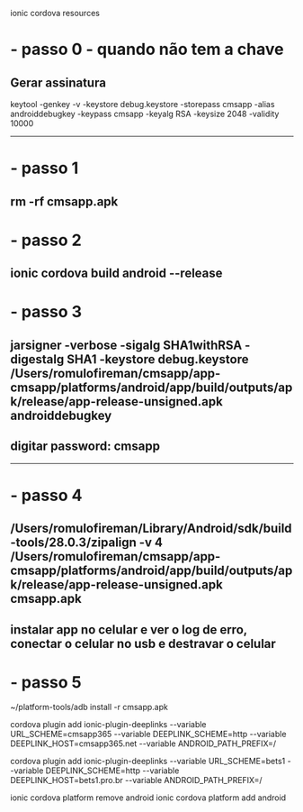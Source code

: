 ionic cordova resources


# - passo 0 - quando não tem a chave
Gerar assinatura
-----------------------------------------------------------------------------------------
keytool -genkey -v -keystore debug.keystore -storepass cmsapp -alias androiddebugkey -keypass cmsapp -keyalg RSA -keysize 2048 -validity 10000

-----------------------------------------------------------------------------------------
# - passo 1
rm -rf cmsapp.apk
-----------------------------------------------------------------------------------------
# - passo 2
 ionic cordova build android --release
-----------------------------------------------------------------------------------------
# - passo 3
jarsigner -verbose -sigalg SHA1withRSA -digestalg SHA1 -keystore debug.keystore /Users/romulofireman/cmsapp/app-cmsapp/platforms/android/app/build/outputs/apk/release/app-release-unsigned.apk androiddebugkey
-----------------------------------------------------------------------------------------
## digitar password: cmsapp
-----------------------------------------------------------------------------------------
# - passo 4
/Users/romulofireman/Library/Android/sdk/build-tools/28.0.3/zipalign -v 4 /Users/romulofireman/cmsapp/app-cmsapp/platforms/android/app/build/outputs/apk/release/app-release-unsigned.apk cmsapp.apk
-----------------------------------------------------------------------------------------
## instalar app no celular e ver o log de erro, conectar o celular no usb e destravar o celular
# - passo 5
 ~/platform-tools/adb install -r cmsapp.apk


cordova plugin add ionic-plugin-deeplinks --variable URL_SCHEME=cmsapp365 --variable DEEPLINK_SCHEME=http --variable DEEPLINK_HOST=cmsapp365.net --variable ANDROID_PATH_PREFIX=/


cordova plugin add ionic-plugin-deeplinks --variable URL_SCHEME=bets1 --variable DEEPLINK_SCHEME=http --variable DEEPLINK_HOST=bets1.pro.br --variable ANDROID_PATH_PREFIX=/


ionic cordova platform remove android
ionic cordova platform add android